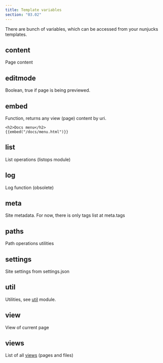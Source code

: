```yaml
---
title: Template variables
section: "03.02"
---
```

There are bunch of variables, which can be accessed from your nunjucks templates.
<!--cut-->

content
-------
Page content

editmode
--------
Boolean, true if page is being previewed.

embed
-----
Function, returns any view (page) content by uri.

    <h2>Docs menu</h2>
    {{embed("/docs/menu.html")}}

list
----
List operations (listops module)

log
----
Log function (obsolete)

meta
----
Site metadata. For now, there is only tags list at meta.tags

paths
-----
Path operations utilities

settings
--------
Site settings from settings.json

util
----
Utilities, see [util](util.md) module.

view
----
View of current page

views
-----
List of all [views](views.md) (pages and files)

